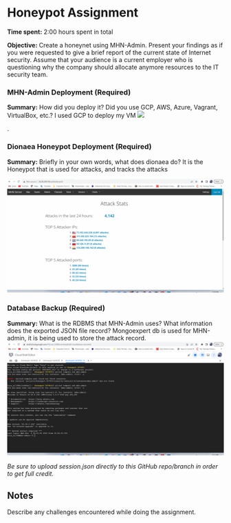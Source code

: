 # Honeypot Assignment

**Time spent:** 2:00 hours spent in total

**Objective:** Create a honeynet using MHN-Admin. Present your findings as if you were requested to give a brief report of the current state of Internet security. Assume that your audience is a current employer who is questioning why the company should allocate anymore resources to the IT security team.

### MHN-Admin Deployment (Required)

**Summary:** How did you deploy it? Did you use GCP, AWS, Azure, Vagrant, VirtualBox, etc.?
I used GCP to deploy my VM
<img src="Installing Honeypot.gif">

.
### Dionaea Honeypot Deployment (Required)

**Summary:** Briefly in your own words, what does dionaea do?
It is the Honeypot that is used for attacks, and tracks the attacks

![](Honeypot.gif)


### Database Backup (Required) 

**Summary:** What is the RDBMS that MHN-Admin uses? What information does the exported JSON file record?
Mongoexpert db is used for MHN-admin, it is being used to store the attack record.
<img src="json file.gif">


*Be sure to upload session.json directly to this GitHub repo/branch in order to get full credit.*



## Notes

Describe any challenges encountered while doing the assignment.
